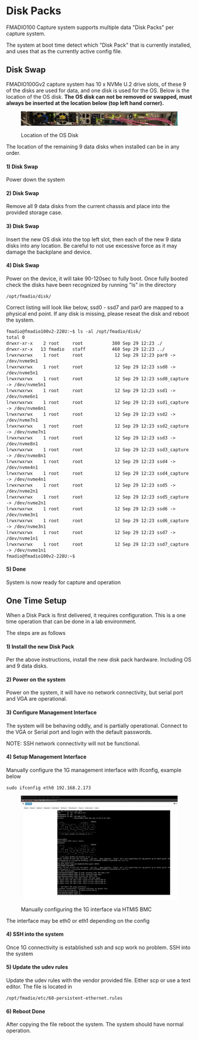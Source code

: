 # Disk Packs

FMADIO100 Capture system supports multiple data "Disk Packs" per capture system.

The system at boot time detect which "Disk Pack" that is currently installed, and uses that as the currently active config file.&#x20;

## Disk Swap

FMADIO100Gv2 capture system has 10 x NVMe U.2 drive slots, of these 9 of the disks are used for data, and one disk is used for the OS. Below is the location of the OS disk. **The OS disk can not be removed or swapped, must always be inserted at the location below (top left hand corner).**

<figure><img src="../.gitbook/assets/image (5).png" alt=""><figcaption><p>Location of the OS Disk</p></figcaption></figure>

The location of the remaining 9 data disks when installed can be in any order.

#### 1) Disk Swap&#x20;

Power down the system

#### 2) Disk Swap

Remove all 9 data disks from the current chassis and place into the provided storage case.

#### 3) Disk Swap

Insert the new OS disk into the top left slot, then each of the new 9 data disks into any location. Be careful to not use excessive force as it may damage the backplane and device.

#### 4) Disk Swap

Power on the device, it will take 90-120sec to fully boot. Once fully booted check the disks have been recognized by running "ls" in the directory

```
/opt/fmadio/disk/
```

Correct listing will look like below, ssd0 - ssd7 and par0 are mapped to a physical end point. If any disk is missing, please reseat the disk and reboot the system.

```
fmadio@fmadio100v2-228U:~$ ls -al /opt/fmadio/disk/
total 0
drwxr-xr-x    2 root     root           380 Sep 29 12:23 ./
drwxr-xr-x   13 fmadio   staff          460 Sep 29 12:23 ../
lrwxrwxrwx    1 root     root            12 Sep 29 12:23 par0 -> /dev/nvme9n1
lrwxrwxrwx    1 root     root            12 Sep 29 12:23 ssd0 -> /dev/nvme5n1
lrwxrwxrwx    1 root     root            12 Sep 29 12:23 ssd0_capture -> /dev/nvme5n1
lrwxrwxrwx    1 root     root            12 Sep 29 12:23 ssd1 -> /dev/nvme6n1
lrwxrwxrwx    1 root     root            12 Sep 29 12:23 ssd1_capture -> /dev/nvme6n1
lrwxrwxrwx    1 root     root            12 Sep 29 12:23 ssd2 -> /dev/nvme7n1
lrwxrwxrwx    1 root     root            12 Sep 29 12:23 ssd2_capture -> /dev/nvme7n1
lrwxrwxrwx    1 root     root            12 Sep 29 12:23 ssd3 -> /dev/nvme8n1
lrwxrwxrwx    1 root     root            12 Sep 29 12:23 ssd3_capture -> /dev/nvme8n1
lrwxrwxrwx    1 root     root            12 Sep 29 12:23 ssd4 -> /dev/nvme4n1
lrwxrwxrwx    1 root     root            12 Sep 29 12:23 ssd4_capture -> /dev/nvme4n1
lrwxrwxrwx    1 root     root            12 Sep 29 12:23 ssd5 -> /dev/nvme2n1
lrwxrwxrwx    1 root     root            12 Sep 29 12:23 ssd5_capture -> /dev/nvme2n1
lrwxrwxrwx    1 root     root            12 Sep 29 12:23 ssd6 -> /dev/nvme3n1
lrwxrwxrwx    1 root     root            12 Sep 29 12:23 ssd6_capture -> /dev/nvme3n1
lrwxrwxrwx    1 root     root            12 Sep 29 12:23 ssd7 -> /dev/nvme1n1
lrwxrwxrwx    1 root     root            12 Sep 29 12:23 ssd7_capture -> /dev/nvme1n1
fmadio@fmadio100v2-228U:~$

```

#### 5) Done

System is now ready for capture and operation

## One Time Setup

When a Disk Pack is first delivered, it requires configuration. This is a one time operation that can be done in a lab environment.&#x20;

The steps are as follows

#### &#x20;1) Install the new Disk Pack

Per the above instructions, install the new disk pack hardware. Including OS and 9 data disks.

#### 2) Power on the system

Power on the system, it will have no network connectivity, but serial port and VGA are operational.

#### 3) Configure Management Interface

The system will be behaving oddly, and is partially operational. Connect to the VGA or Serial port and login with the default passwords.

NOTE: SSH network connectivity will not be functional.

#### 4) Setup Management Interface

Manually configure the 1G management interface with ifconfig, example below

```
sudo ifconfig eth0 192.168.2.173
```

<figure><img src="../.gitbook/assets/image (3).png" alt=""><figcaption><p>Manually configuring the 1G interface via HTMl5 BMC </p></figcaption></figure>

The interface may be eth0 or eth1 depending on the config

#### 4) SSH into the system

Once 1G connectivity is established ssh and scp work no problem. SSH into the system

#### 5) Update the udev rules

Update the udev rules with the vendor provided file. Either scp or use a text editor. The file is located in

```
/opt/fmadio/etc/60-persistent-ethernet.rules
```

#### 6) Reboot Done

After copying the file reboot the system. The system should have normal operation.

